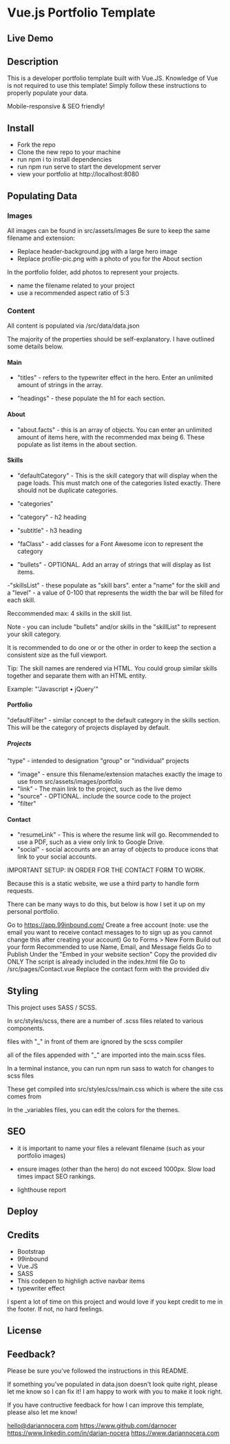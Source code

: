 # Vue.js Portfolio Template

## Live Demo

## Description

This is a developer portfolio template built with Vue.JS. Knowledge of Vue is not required to use this template! Simply follow these instructions to properly populate your data.

Mobile-responsive & SEO friendly!

## Install

- Fork the repo
- Clone the new repo to your machine
- run npm i to install dependencies
- run npm run serve to start the development server
- view your portfolio at http://localhost:8080

## Populating Data

### Images

All images can be found in src/assets/images
Be sure to keep the same filename and extension:

- Replace header-background.jpg with a large hero image
- Replace profile-pic.png with a photo of you for the About section

In the portfolio folder, add photos to represent your projects.

- name the filename related to your project
- use a recommended aspect ratio of 5:3

### Content

All content is populated via /src/data/data.json

The majority of the properties should be self-explanatory. I have outlined some details below.

#### Main

- "titles" - refers to the typewriter effect in the hero. Enter an unlimited amount of strings in the array.

- "headings" - these populate the h1 for each section.

#### About

- "about.facts" - this is an array of objects. You can enter an unlimited amount of items here, with the recommended max being 6. These populate as list items in the about section.

#### Skills

- "defaultCategory" - This is the skill category that will display when the page loads. This must match one of the categories listed exactly. There should not be duplicate categories.

- "categories"
- "category" - h2 heading
- "subtitle" - h3 heading
- "faClass" - add classes for a Font Awesome icon to represent the category
- "bullets" - OPTIONAL. Add an array of strings that will display as list items.

-"skillsList" - these populate as "skill bars". enter a "name" for the skill and a "level" - a value of 0-100 that represents the width the bar will be filled for each skill.

Reccommended max: 4 skills in the skill list.

Note - you can include "bullets" and/or skills in the "skillList" to represent your skill category.

It is recommended to do one or or the other in order to keep the section a consistent size as the full viewport.

Tip: The skill names are rendered via HTML. You could group similar skills together and separate them with an HTML entity.

Example: "'Javascript &bull; jQuery'"

#### Portfolio

"defaultFilter" - similar concept to the default category in the skills section. This will be the category of projects displayed by default.

##### Projects

"type" - intended to designation "group" or "individual" projects

- "image" - ensure this filename/extension mataches exactly the image to use from src/assets/images/portfolio
- "link" - The main link to the project, such as the live demo
- "source" - OPTIONAL. include the source code to the project
- "filter"

#### Contact

- "resumeLink" - This is where the resume link will go. Recommended to use a PDF, such as a view only link to Google Drive.
- "social" - social accounts are an array of objects to produce icons that link to your social accounts.

IMPORTANT SETUP: IN ORDER FOR THE CONTACT FORM TO WORK.

Because this is a static website, we use a third party to handle form requests.

There can be many ways to do this, but below is how I set it up on my personal portfolio.

Go to https://app.99inbound.com/
Create a free account (note: use the email you want to receive contact messages to to sign up as you cannot change this after creating your account)
Go to Forms > New Form
Build out your form
Recommended to use Name, Email, and Message fields
Go to Publish
Under the "Embed in your website section"
Copy the provided div ONLY
The script is already included in the index.html file
Go to /src/pages/Contact.vue
Replace the contact form with the provided div

## Styling

This project uses SASS / SCSS.

In src/styles/scss, there are a number of .scss files related to various components.

files with "\_" in front of them are ignored by the scss compiler

all of the files appended with "\_" are imported into the main.scss files.

In a terminal instance, you can run npm run sass to watch for changes to scss files

These get compiled into src/styles/css/main.css which is where the site css comes from

In the \_variables files, you can edit the colors for the themes.

## SEO

- it is important to name your files a relevant filename (such as your portfolio images)
- ensure images (other than the hero) do not exceed 1000px. Slow load times impact SEO rankings.

- lighthouse report

## Deploy

## Credits

- Bootstrap
- 99inbound
- Vue.JS
- SASS
- This codepen to highligh active navbar items
- typewriter effect

I spent a lot of time on this project and would love if you kept credit to me in the footer. If not, no hard feelings.

## License

## Feedback?

Please be sure you've followed the instructions in this README.

If something you've populated in data.json doesn't look quite right, please let me know so I can fix it! I am happy to work with you to make it look right.

If you have contructive feedback for how I can improve this template, please also let me know!

hello@dariannocera.com
https://www.github.com/darnocer
https://www.linkedin.com/in/darian-nocera
https://www.dariannocera.com
